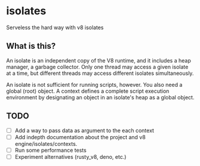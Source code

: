 # isolates
Serveless the hard way with v8 isolates

## What is this?

An isolate is an independent copy of the V8 runtime, and it includes a heap manager, a garbage collector. Only one thread may access a given isolate at a time, but different threads may access different isolates simultaneously.

An isolate is not sufficient for running scripts, however. You also need a global (root) object. A context defines a complete script execution environment by designating an object in an isolate's heap as a global object.

## TODO

- [ ] Add a way to pass data as argument to the each context
- [ ] Add indepth documentation about the project and v8 engine/isolates/contexts.
- [ ] Run some performance tests
- [ ] Experiment alternatives (rusty_v8, deno, etc.) 